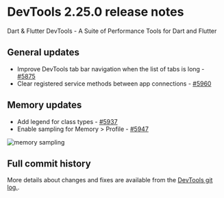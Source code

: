 
# DevTools 2.25.0 release notes

Dart & Flutter DevTools - A Suite of Performance Tools for Dart and Flutter

## General updates

- Improve DevTools tab bar navigation when the list of tabs is long - [#5875](https://github.com/flutter/devtools/pull/5875)
- Clear registered service methods between app connections - [#5960](https://github.com/flutter/devtools/pull/5960)

## Memory updates

- Add legend for class types - [#5937](https://github.com/flutter/devtools/pull/5937)
- Enable sampling for Memory > Profile - [#5947](https://github.com/flutter/devtools/pull/5947)

![memory sampling]({{site.url}}/tools/devtools/release-notes/images-2.25.0/memory.png "memory_sampling")

## Full commit history

More details about changes and fixes are available from the
[DevTools git log.](https://github.com/flutter/devtools/commits/master).